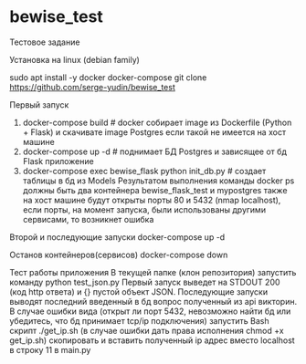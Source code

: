 # bewise_test
Тестовое задание

Установка на linux (debian family)

sudo apt install -y docker docker-compose
git clone https://github.com/serge-yudin/bewise_test

Первый запуск
1. docker-compose build  # docker собирает image из Dockerfile (Python + Flask) и скачивате image Postgres если такой не имеется на хост машине
2. docker-compose up -d  # поднимает БД Postgres и зависящее от бд Flask приложение
3. docker-compose exec bewise_flask python init_db.py  # создает таблицы в бд из Models
Результатом выполнения команды docker ps должны быть два контейнера bewise_flask_test и mypostgres
также на хост машине будут открыты порты 80 и 5432 (nmap localhost), если порты, на момент запуска, были использованы другими сервисами, то возникнет ошибка

Второй и последующие запуски 
docker-compose up -d

Останов контейнеров(сервисов)
docker-compose down

Тест работы приложения
В текущей папке (клон репозитория) запустить команду 
python test_json.py
Первый запуск выведет на STDOUT 200 (код http ответа) и {} пустой объект JSON. Последующие запуски выводят последний введенный в бд вопрос полученный из api викторин.
В случае ошибки вида (открыт ли порт 5432, невозможно найти бд или убедитесь, что бд принимает tcp/ip подключения) запустить Bash скрипт ./get_ip.sh (в случае ошибки дать права исполнения chmod +x get_ip.sh) скопировать и вставить полученный ip адрес вместо localhost в строку 11 в main.py



